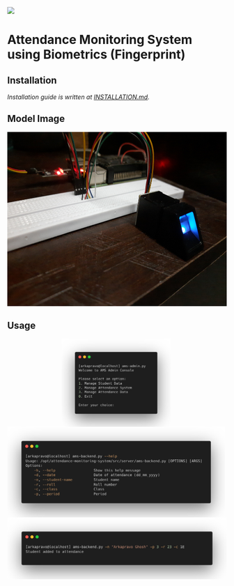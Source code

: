 ![](https://img.shields.io/badge/Work%20In%20Progress-informational)
# Attendance Monitoring System using Biometrics (Fingerprint)
## Installation

*Installation guide is written at [INSTALLATION.md](docs/INSTALLATION.md).*

## Model Image
<div align=center>
<img height=400
 src="docs/images/model.jpg">
</div>

## Usage
<div align=center>
<img align=center width=250 src="docs/images/ams-admin.png">&nbsp;
<img align=center width=500 src="docs/images/help.png">&nbsp;
<img width=800
 src="docs/images/example.png">
</div>
